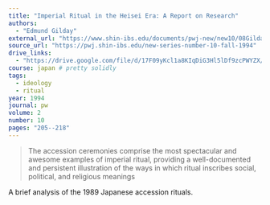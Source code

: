 ```yaml
---
title: "Imperial Ritual in the Heisei Era: A Report on Research"
authors:
  - "Edmund Gilday"
external_url: "https://www.shin-ibs.edu/documents/pwj-new/new10/08Gilday.pdf"
source_url: "https://pwj.shin-ibs.edu/new-series-number-10-fall-1994"
drive_links:
  - "https://drive.google.com/file/d/17F09yKcl1a8KIqDiG3Hl5lDf9zcPWYZX/view?usp=drivesdk"
course: japan # pretty solidly
tags:
  - ideology
  - ritual
year: 1994
journal: pw
volume: 2
number: 10
pages: "205--218"
---
```


> The accession ceremonies comprise the most spectacular and awesome examples of imperial ritual, providing a well-documented and persistent illustration of the ways in which ritual inscribes social, political, and religious meanings

A brief analysis of the 1989 Japanese accession rituals.
